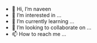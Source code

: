 - 👋 Hi, I’m naveen
- 👀 I’m interested in ...
- 🌱 I’m currently learning ...
- 💞️ I’m looking to collaborate on ...
- 📫 How to reach me ...

<!---
naveenwebie/naveenwebie is a ✨ special ✨ repository because its `README.md` (this file) appears on your GitHub profile.
You can click the Preview link to take a look at your changes.
--->
